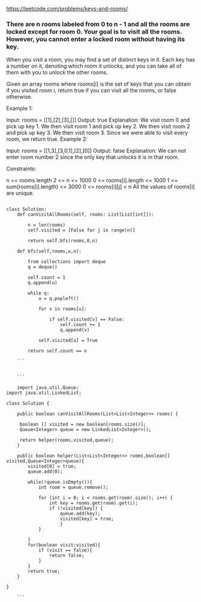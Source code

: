 https://leetcode.com/problems/keys-and-rooms/

### There are n rooms labeled from 0 to n - 1 and all the rooms are locked except for room 0. Your goal is to visit all the rooms. However, you cannot enter a locked room without having its key.

When you visit a room, you may find a set of distinct keys in it. Each key has a number on it, denoting which room it unlocks, and you can take all of them with you to unlock the other rooms.

Given an array rooms where rooms[i] is the set of keys that you can obtain if you visited room i, return true if you can visit all the rooms, or false otherwise.

 

Example 1:

Input: rooms = [[1],[2],[3],[]]
Output: true
Explanation: 
We visit room 0 and pick up key 1.
We then visit room 1 and pick up key 2.
We then visit room 2 and pick up key 3.
We then visit room 3.
Since we were able to visit every room, we return true.
Example 2:

Input: rooms = [[1,3],[3,0,1],[2],[0]]
Output: false
Explanation: We can not enter room number 2 since the only key that unlocks it is in that room.
 

Constraints:

n == rooms.length
2 <= n <= 1000
0 <= rooms[i].length <= 1000
1 <= sum(rooms[i].length) <= 3000
0 <= rooms[i][j] < n
All the values of rooms[i] are unique.


```

class Solution:
    def canVisitAllRooms(self, rooms: List[List[int]]):
        
        n = len(rooms)
        self.visited = [False for j in range(n)]
        
        return self.bfs(rooms,0,n)
    
    def bfs(self,rooms,u,n):
        
        from collections import deque
        q = deque()
        
        self.count = 1
        q.append(u)
        
        while q:
            u = q.popleft()
            
            for v in rooms[u]:
                
                if self.visited[v] == False:
                    self.count += 1
                    q.append(v)
                    
            self.visited[u] = True      
            
        return self.count == n
    
    ```
    
    
    ```
    
    import java.util.Queue;
import java.util.LinkedList;

class Solution {

    public boolean canVisitAllRooms(List<List<Integer>> rooms) {

     boolean [] visited = new boolean[rooms.size()];
     Queue<Integer> queue = new LinkedList<Integer>();

     return helper(rooms,visited,queue);
    }

    public boolean helper(List<List<Integer>> rooms,boolean[] visited,Queue<Integer>queue){
        visited[0] = true;
        queue.add(0);

        while(!queue.isEmpty()){
            int room = queue.remove();

            for (int i = 0; i < rooms.get(room).size(); i++) {
                int key = rooms.get(room).get(i);
                if (!visited[key]) {
                    queue.add(key);
                    visited[key] = true;
                    }
            }

        }
        for(boolean visit:visited){
            if (visit == false){
                return false;
            }
        }
        return true;
    }

}
    
    ```
